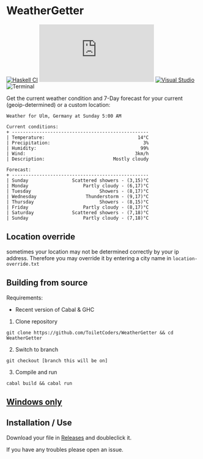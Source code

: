 # WeatherGetter
[![Haskell CI](https://github.com/ToiletCoders/WeatherGetter/actions/workflows/haskell.yml/badge.svg)](https://github.com/ToiletCoders/WeatherGetter/actions/workflows/haskell.yml)
[![Latest release](https://badgen.net/github/release/Naereen/Strapdown.js)](https://github.com/toiletcoders/weathergetter/releases)
[![Visual Studio](https://badgen.net/badge/icon/visualstudio?icon=visualstudio&label)](https://visualstudio.microsoft.com)
![Terminal](https://badgen.net/badge/icon/terminal?icon=terminal&label)

Get the current weather condition and 7-Day forecast for your current (geoip-determined) or a custom location:

```
Weather for Ulm, Germany at Sunday 5:00 AM

Current conditions:
+ --------------------------------------------------
| Temperature:                                  14°C
| Precipitation:                                  3%
| Humidity:                                      99%
| Wind:                                        3km/h
| Description:                         Mostly cloudy

Forecast: 
+ --------------------------------------------------
| Sunday                Scattered showers - (3,15)°C
| Monday                    Partly cloudy - (6,17)°C
| Tuesday                         Showers - (8,17)°C
| Wednesday                  Thunderstorm - (9,17)°C
| Thursday                        Showers - (8,15)°C
| Friday                    Partly cloudy - (8,17)°C
| Saturday              Scattered showers - (7,18)°C
| Sunday                    Partly cloudy - (7,18)°C
```

## Location override

sometimes your location may not be determined correctly by your ip address. Therefore you may override it by entering a city name in `location-override.txt`


## Building from source

Requirements:
- Recent version of Cabal & GHC

1. Clone repository
```
git clone https://github.com/ToiletCoders/WeatherGetter && cd WeatherGetter
```

2. Switch to branch
```
git checkout [branch this will be on]
```

3. Compile and run
```
cabal build && cabal run
```
## [Windows only](Windows-Installation.md)
## Installation / Use

Download your file in [Releases](https://github.com/ToiletCoders/WeatherGetter/releases) and doubleclick it.

If you have any troubles please open an issue.
